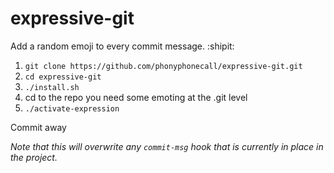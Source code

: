 # expressive-git
Add a random emoji to every commit message. :shipit:

1. `git clone https://github.com/phonyphonecall/expressive-git.git`
2. `cd expressive-git`
3. `./install.sh`
4. cd to the repo you need some emoting at the .git level
5. `./activate-expression`

Commit away

*Note that this will overwrite any `commit-msg` hook that is currently in place in the project.*
